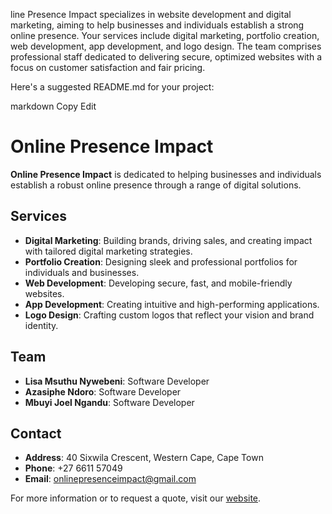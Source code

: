 line Presence Impact specializes in website development and digital marketing, aiming to help businesses and individuals establish a strong online presence. Your services include digital marketing, portfolio creation, web development, app development, and logo design. The team comprises professional staff dedicated to delivering secure, optimized websites with a focus on customer satisfaction and fair pricing.

Here's a suggested README.md for your project:

markdown
Copy
Edit
# Online Presence Impact

**Online Presence Impact** is dedicated to helping businesses and individuals establish a robust online presence through a range of digital solutions.

## Services

- **Digital Marketing**: Building brands, driving sales, and creating impact with tailored digital marketing strategies.
- **Portfolio Creation**: Designing sleek and professional portfolios for individuals and businesses.
- **Web Development**: Developing secure, fast, and mobile-friendly websites.
- **App Development**: Creating intuitive and high-performing applications.
- **Logo Design**: Crafting custom logos that reflect your vision and brand identity.

## Team

- **Lisa Msuthu Nywebeni**: Software Developer
- **Azasiphe Ndoro**: Software Developer
- **Mbuyi Joel Ngandu**: Software Developer

## Contact

- **Address**: 40 Sixwila Crescent, Western Cape, Cape Town
- **Phone**: +27 6611 57049
- **Email**: onlinepresenceimpact@gmail.com

For more information or to request a quote, visit our [website](https://strong-lollipop-d82014.netlify.app/).
